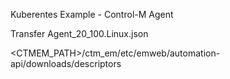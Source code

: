 Kuberentes Example - Control-M Agent

Transfer Agent_20_100.Linux.json

<CTMEM_PATH>/ctm_em/etc/emweb/automation-api/downloads/descriptors

